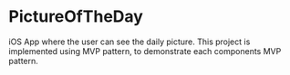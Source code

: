 # PictureOfTheDay
 iOS App where the user can see the daily picture. This project is implemented using MVP pattern, to demonstrate each components MVP pattern.   
